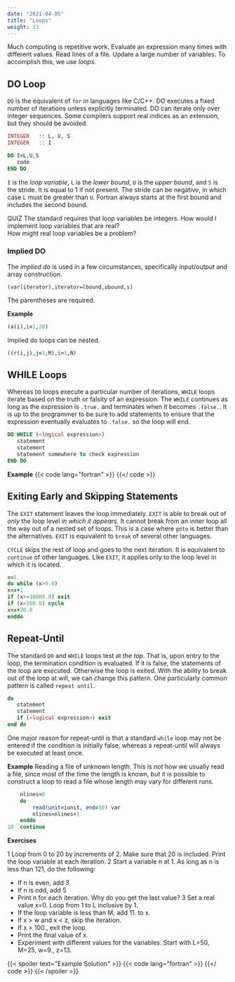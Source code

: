 ```yaml
---
date: "2021-04-05"
title: "Loops"
weight: 33
---
```


Much computing is repetitive work.  Evaluate an expression many times with different values.  Read lines of a file.  Update a large number of variables.  To accomplish this, we use _loops_.

## DO Loop

`DO` is the equivalent of `for` in languages like C/C++.
DO executes a fixed number of iterations unless explicitly terminated.
DO can iterate only over integer sequences.  Some compilers support real indices as an extension, but they should be avoided.
```fortran
INTEGER   :: L, U, S
INTEGER   :: I

DO I=L,U,S
   code
END DO
```
`I` is the _loop variable_,
`L` is the _lower bound_,
`U` is the _upper bound_, and
`S` is the stride.  It is equal to 1 if not present.
The stride can be negative, in which case `L` must be greater than `U`.
Fortran always starts at the first bound and includes the second bound.

QUIZ
The standard requires that loop variables be integers.  How would I implement loop variables that are real?
<br>
How might real loop variables be a problem?

### Implied DO

The _implied do_ is used in a few circumstances, specifically input/output and array construction.
```
(var(iterator),iterator=lbound,ubound,s)
```
The parentheses are required.

**Example**
```fortran
(a(i),i=1,20)
```
Implied do loops can be nested.
```fortran
((r(i,j),j=1,M),i=1,N)
```

## WHILE Loops

Whereas `DO` loops execute a particular number of iterations, `WHILE` loops iterate based on the truth or falsity of an expression.  The `WHILE` continues as long as the expression is `.true.` and terminates when it becomes `.false.`. It is up to the programmer to be sure to add statements to ensure that the expression eventually evaluates to `.false.` so the loop will end.
```fortran
DO WHILE (<logical expression>)
   statement
   statement
   statement somewhere to check expression
END DO
```

**Example**
{{< code lang="fortran" >}}
    [](/content/courses/fortran-introduction/code/while_demo.f90)
{{</ code >}}

## Exiting Early and Skipping Statements

The `EXIT` statement leaves the loop immediately.
`EXIT` is able to break out of _only_ the loop level _in which it appears_.  It cannot break from an inner loop all the way out of a nested set of loops.  This is a case where `goto` is better than the alternatives. `EXIT` is equivalent to
`break` of several other languages.

`CYCLE` skips the rest of loop and goes to the next iteration.  It is equivalent to `continue` of other languages.  Like `EXIT`, it applies only to the loop level in which it is located.

```fortran
x=1.
do while (x>0.0)
x=x+1.
if (x>=10000.0) exit
if (x<100.0) cycle
x=x+20.0
enddo
```

## Repeat-Until

The standard `DO` and `WHILE` loops test at the _top_.  That is, upon entry to the loop, the termination condition is evaluated.  If it is false, the statements of the loop are executed.  Otherwise the loop is exited.
With the ability to break out of the loop at will, we can change this pattern.
One particularly common pattern is called `repeat until`.

```fortran
do
   statement
   statement
   if (<logical expression>) exit
end do
```

One major reason for repeat-until is that a standard `while` loop may not be entered if the condition is initially false, whereas a repeat-until will always be executed at least once.

**Example**
Reading a file of unknown length.  This is _not_ how we usually read a file, since most of the time the length is known, but it is possible to construct a loop to read a file whose length may vary for different runs.
```fortran
    nlines=0
    do
        read(unit=iunit, end=10) var
        nlines=nlines+1
    enddo
10  continue
```

**Exercises**

1 Loop from 0 to 20 by increments of 2.  Make sure that 20 is included.  Print the loop variable at each iteration.
2 Start a variable n at 1.  As long as n is less than 121, do the following:
  - If n is even, add 3
  - If n is odd, add 5
  - Print n for each iteration.  Why do you get the last value?
3 Set a real value x=0. Loop from 1 to L inclusive by 1.
  - If the loop variable is less than M, add 11. to x.
  - If x > w and x < z, skip the iteration.
  - If x > 100., exit the loop.
  - Print the final value of x.
  - Experiment with different values for the variables.  Start with L=50, M=25, w=9., z=13.

{{< spoiler text="Example Solution" >}}
{{< code lang="fortran" >}}
[](/content/courses/fortran-introduction/solns/loops.f90)
{{</ code >}}
{{< /spoiler >}}
